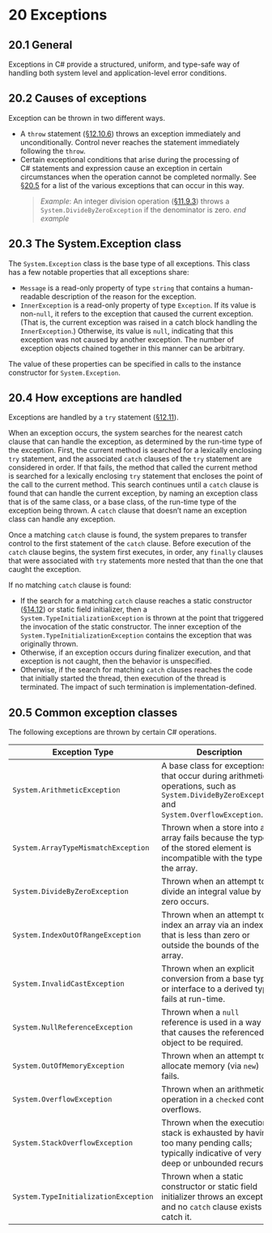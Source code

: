 # 20 Exceptions

## 20.1 General

Exceptions in C# provide a structured, uniform, and type-safe way of handling both system level and application-level error conditions.

## 20.2 Causes of exceptions

Exception can be thrown in two different ways.

- A `throw` statement ([§12.10.6](statements.md#12106-the-throw-statement)) throws an exception immediately and unconditionally. Control never reaches the statement immediately following the `throw`.
- Certain exceptional conditions that arise during the processing of C# statements and expression cause an exception in certain circumstances when the operation cannot be completed normally. See [§20.5](exceptions.md#205-common-exception-classes) for a list of the various exceptions that can occur in this way.  
    > *Example*: An integer division operation ([§11.9.3](expressions.md#1193-division-operator)) throws a `System.DivideByZeroException` if the denominator is zero. *end example*

## 20.3 The System.Exception class

The `System.Exception` class is the base type of all exceptions. This class has a few notable properties that all exceptions share:

- `Message` is a read-only property of type `string` that contains a human-readable description of the reason for the exception.
- `InnerException` is a read-only property of type `Exception`. If its value is non-`null`, it refers to the exception that caused the current exception. (That is, the current exception was raised in a catch block handling the `InnerException`.) Otherwise, its value is `null`, indicating that this exception was not caused by another exception. The number of exception objects chained together in this manner can be arbitrary.

The value of these properties can be specified in calls to the instance constructor for `System.Exception`.

## 20.4 How exceptions are handled

Exceptions are handled by a `try` statement ([§12.11](statements.md#1211-the-try-statement)).

When an exception occurs, the system searches for the nearest catch clause that can handle the exception, as determined by the run-time type of the exception. First, the current method is searched for a lexically enclosing `try` statement, and the associated `catch` clauses of the `try` statement are considered in order. If that fails, the method that called the current method is searched for a lexically enclosing `try` statement that encloses the point of the call to the current method. This search continues until a `catch` clause is found that can handle the current exception, by naming an exception class that is of the same class, or a base class, of the run-time type of the exception being thrown. A `catch` clause that doesn’t name an exception class can handle any exception.

Once a matching `catch` clause is found, the system prepares to transfer control to the first statement of the `catch` clause. Before execution of the `catch` clause begins, the system first executes, in order, any `finally` clauses that were associated with `try` statements more nested that than the one that caught the exception.

If no matching `catch` clause is found:

- If the search for a matching `catch` clause reaches a static constructor ([§14.12](classes.md#1412-static-constructors)) or static field initializer, then a `System.TypeInitializationException` is thrown at the point that triggered the invocation of the static constructor. The inner exception of the `System.TypeInitializationException` contains the exception that was originally thrown.
- Otherwise, if an exception occurs during finalizer execution, and that exception is not caught, then the behavior is unspecified.
- Otherwise, if the search for matching `catch` clauses reaches the code that initially started the thread, then execution of the thread is terminated. The impact of such termination is implementation-defined.

## 20.5 Common exception classes

The following exceptions are thrown by certain C# operations.

**Exception Type**                       | **Description**
----------------                         | -----------
`System.ArithmeticException`             | A base class for exceptions that occur during arithmetic operations, such as `System.DivideByZeroException` and `System.OverflowException`.
`System.ArrayTypeMismatchException`      | Thrown when a store into an array fails because the type of the stored element is incompatible with the type of the array.
`System.DivideByZeroException`           | Thrown when an attempt to divide an integral value by zero occurs.
`System.IndexOutOfRangeException`        | Thrown when an attempt to index an array via an index that is less than zero or outside the bounds of the array.
`System.InvalidCastException`            | Thrown when an explicit conversion from a base type or interface to a derived type fails at run-time.
`System.NullReferenceException`          | Thrown when a `null` reference is used in a way that causes the referenced object to be required.
`System.OutOfMemoryException`            | Thrown when an attempt to allocate memory (via `new`) fails.
`System.OverflowException`               | Thrown when an arithmetic operation in a `checked` context overflows.
`System.StackOverflowException`          | Thrown when the execution stack is exhausted by having too many pending calls; typically indicative of very deep or unbounded recursion.
`System.TypeInitializationException`     | Thrown when a static constructor or static field initializer throws an exception, and no `catch` clause exists to catch it.
